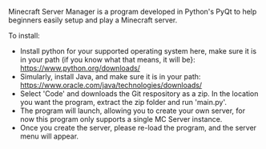 Minecraft Server Manager is a program developed in Python's PyQt to help beginners easily setup and play a Minecraft server. 

To install:
  - Install python for your supported operating system here, make sure it is in your path (if you know what that means, it will be}: https://www.python.org/downloads/
  - Simularly, install Java, and make sure it is in your path: https://www.oracle.com/java/technologies/downloads/
  - Select 'Code' and downloads the Git respository as a zip. In the location you want the program, extract the zip folder and run 'main.py'.
  - The program will launch, allowing you to create your own server, for now this program only supports a single MC Server instance.
  - Once you create the server, please re-load the program, and the server menu will appear. 
